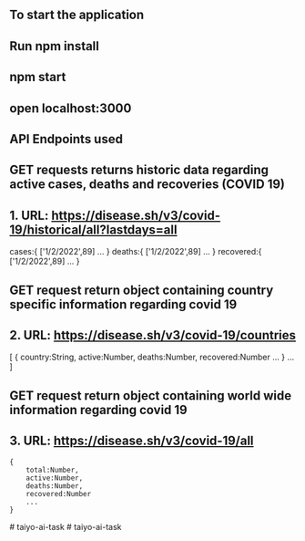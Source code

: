 ## To start the application

## Run npm install

## npm start

## open localhost:3000

## API Endpoints used

## GET requests returns historic data regarding active cases, deaths and recoveries (COVID 19)

## 1. URL: https://disease.sh/v3/covid-19/historical/all?lastdays=all

cases:{
    ['1/2/2022',89] 
    ...
}
deaths:{
    ['1/2/2022',89]
    ...
}
recovered:{
    ['1/2/2022',89]
    ...
}

## GET request return object containing country specific information regarding covid 19

## 2. URL: https://disease.sh/v3/covid-19/countries

[
    {
        country:String,
        active:Number,
        deaths:Number,
        recovered:Number
        ...
    }
    ...
]

## GET request return object containing world wide information regarding covid 19

## 3. URL: https://disease.sh/v3/covid-19/all

    {
        total:Number,
        active:Number,
        deaths:Number,
        recovered:Number
        ...
    }
#   t a i y o - a i - t a s k  
 #   t a i y o - a i - t a s k  
 